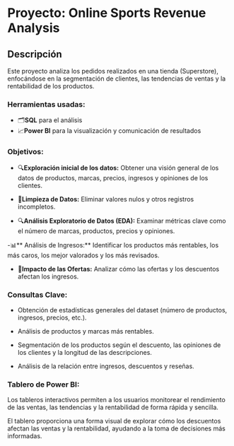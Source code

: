 # Proyecto: Online Sports Revenue Analysis
## **Descripción**
Este proyecto analiza los pedidos realizados en una tienda (Superstore), enfocándose en la segmentación de clientes, las tendencias de ventas y la rentabilidad de los productos.

### Herramientas usadas:
- 🗂️**SQL** para el análisis
- 📈**Power BI** para la visualización y comunicación de resultados

### **Objetivos:**
- 🔍**Exploración inicial de los datos:** Obtener una visión general de los datos de productos, marcas, precios, ingresos y opiniones de los clientes.

- 🧹**Limpieza de Datos:** Eliminar valores nulos y otros registros incompletos.

- 🔍**Análisis Exploratorio de Datos (EDA):** Examinar métricas clave como el número de marcas, productos, precios y opiniones.

-📊** Análisis de Ingresos:** Identificar los productos más rentables, los más caros, los mejor valorados y los más revisados.

- 🎯**Impacto de las Ofertas:** Analizar cómo las ofertas y los descuentos afectan los ingresos.

### **Consultas Clave:**
- Obtención de estadísticas generales del dataset (número de productos, ingresos, precios, etc.).

- Análisis de productos y marcas más rentables.

- Segmentación de los productos según el descuento, las opiniones de los clientes y la longitud de las descripciones.

- Análisis de la relación entre ingresos, descuentos y reseñas.

### **Tablero de Power BI:**
Los tableros interactivos permiten a los usuarios monitorear el rendimiento de las ventas, las tendencias y la rentabilidad de forma rápida y sencilla.

El tablero proporciona una forma visual de explorar cómo los descuentos afectan las ventas y la rentabilidad, ayudando a la toma de decisiones más informadas.
